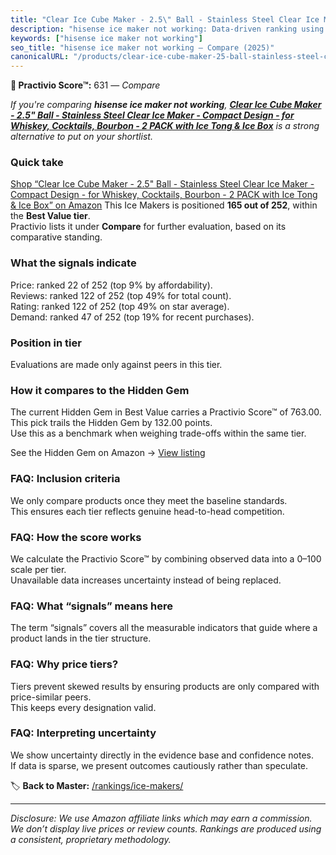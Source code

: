 ```yaml
---
title: "Clear Ice Cube Maker - 2.5\" Ball - Stainless Steel Clear Ice Maker - Compact Design - for Whiskey, Cocktails, Bourbon - 2 PACK with Ice Tong & Ice Box"
description: "hisense ice maker not working: Data-driven ranking using the Practivio Score™. Positioned by quality, value, demand, findability, momentum."
keywords: ["hisense ice maker not working"]
seo_title: "hisense ice maker not working — Compare (2025)"
canonicalURL: "/products/clear-ice-cube-maker-25-ball-stainless-steel-clear-ice-maker-compact-design-for-whiskey-cocktails-bourbon-2-pack-with-ice-tong-ice-box-B0D9H8F2VK/"
---
```


**🛒 Practivio Score™:** 631 — _Compare_


*If you're comparing **hisense ice maker not working**, **[Clear Ice Cube Maker - 2.5" Ball - Stainless Steel Clear Ice Maker - Compact Design - for Whiskey, Cocktails, Bourbon - 2 PACK with Ice Tong & Ice Box](https://www.amazon.com/dp/B0D9H8F2VK?tag=practivio-20)** is a strong alternative to put on your shortlist.*
### Quick take
[Shop “Clear Ice Cube Maker - 2.5" Ball - Stainless Steel Clear Ice Maker - Compact Design - for Whiskey, Cocktails, Bourbon - 2 PACK with Ice Tong & Ice Box” on Amazon](https://www.amazon.com/dp/B0D9H8F2VK?tag=practivio-20)
This Ice Makers is positioned **165 out of 252**, within the **Best Value tier**.  
Practivio lists it under **Compare** for further evaluation, based on its comparative standing.

### What the signals indicate
Price: ranked 22 of 252 (top 9% by affordability).  
Reviews: ranked 122 of 252 (top 49% for total count).  
Rating: ranked 122 of 252 (top 49% on star average).  
Demand: ranked 47 of 252 (top 19% for recent purchases).

### Position in tier
Evaluations are made only against peers in this tier.

### How it compares to the Hidden Gem
The current Hidden Gem in Best Value carries a Practivio Score™ of 763.00.  
This pick trails the Hidden Gem by 132.00 points.  
Use this as a benchmark when weighing trade-offs within the same tier.  

See the Hidden Gem on Amazon → [View listing](https://www.amazon.com/dp/B00197WV7I?tag=practivio-20)

### FAQ: Inclusion criteria
We only compare products once they meet the baseline standards.  
This ensures each tier reflects genuine head-to-head competition.

### FAQ: How the score works
We calculate the Practivio Score™ by combining observed data into a 0–100 scale per tier.  
Unavailable data increases uncertainty instead of being replaced.

### FAQ: What “signals” means here
The term “signals” covers all the measurable indicators that guide where a product lands in the tier structure.

### FAQ: Why price tiers?
Tiers prevent skewed results by ensuring products are only compared with price-similar peers.  
This keeps every designation valid.

### FAQ: Interpreting uncertainty
We show uncertainty directly in the evidence base and confidence notes.  
If data is sparse, we present outcomes cautiously rather than speculate.

<!-- Missing template for Compare/CompareWithinPriceClass -->


🏷️ **Back to Master:** [/rankings/ice-makers/](/rankings/ice-makers/)

---
_Disclosure: We use Amazon affiliate links which may earn a commission. We don’t display live prices or review counts. Rankings are produced using a consistent, proprietary methodology._
